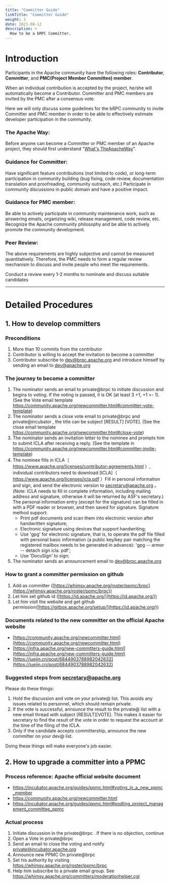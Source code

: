 ```yaml
---
title: "Committer Guide"
linkTitle: "Committer Guide"
weight: 3
date: 2021-08-12
description: >
  How to be a bRPC Committer.
---
```

# Introduction

Participants in the Apache community have the following roles: **Contributor**, **Committer**, and **PMC(Project Member Committee) member**.

When an individual contribution is accepted by the project, he/she will automatically become a Contributor.
Committer and PMC members are invited by the PMC after a consensus vote.

Here we will only discuss some guidelines for the bRPC community to invite Committer and PMC member in order to be able to effectively estimate developer participation in the community.

### The Apache Way:
Before anyone can become a Committer or PMC member of an Apache project, they should first understand "[What's TheApacheWay](https://apache.org/theapacheway/index.html)".

### Guidance for Committer:
Have significant feature contributions (not limited to code), or long-term participation in community building (bug fixing, code review, documentation translation and proofreading, community outreach, etc.)
Participate in community discussions in public domain and have a positive impact.
### Guidance for PMC member:
Be able to actively participate in community maintenance work, such as answering emails, organizing wiki, release management, code review, etc.
Recognize the Apache community philosophy and be able to actively promote the community development.
### Peer Review:
The above requirements are highly subjective and cannot be measured quantitatively. Therefore, the PMC needs to form a regular review mechanism to discuss and invite people who meet the requirements.

Conduct a review every 1-2 months to nominate and discuss suitable candidates

---

# Detailed Procedures

## 1. How to develop committers

### Preconditions

1. More than 10 commits from the contributor
2. Contributor is willing to accept the invitation to become a committer
3. Contributor subscribe to dev@brpc.apache.org and introduce himself by sending an email to dev@apache.org

### The journey to become a committer

1. The nominator sends an email to private@brpc to initiate discussion and begins to voting. If the voting is passed, it is OK (at least 3 +1, +1 >- 1). (See the Vote email template https://community.apache.org/newcommitter.html#committer-vote-template)
2. The nominator sends a close vote email to private@brpc and private@incubator , the title can be subject [RESULT] [VOTE]. (See the close email template https://community.apache.org/newcommitter.html#close-vote)
3. The nominator sends an invitation letter to the nominee and prompts him to submit ICLA after receiving a reply. (See the template in https://community.apache.org/newcommitter.html#committer-invite-template)
4. The nominee fills in ICLA（ https://www.apache.org/licenses/contributor-agreements.html ）, individual contributors need to download [ICLA]（ https://www.apache.org/licenses/icla.pdf ）Fill in personal information and sign, and send the electronic version to secretary@apache.org 。 (Note: ICLA needs to fill in complete information, including mailing address and signature, otherwise it will be returned by ASF's secretary.) The personal information entry (except for the signature) can be filled in with a PDF reader or browser, and then saved for signature. Signature method support:
   * Print pdf documents and scan them into electronic version after handwritten signature;
   * Electronic signature using devices that support handwriting;
   * Use 'gpg' for electronic signature, that is, to operate the pdf file filled with personal basic information (a public key/key pair matching the registered mailbox needs to be generated in advance): 'gpg -- armor -- detach sign icla. pdf';
   * Use 'DocuSign' to sign;
5. The nominator sends an announcement email to dev@brpc.apache.org

### How to grant a committer permission on github

1. Add as committer ([https://whimsy.apache.org/roster/ppmc/brpc](https://whimsy.apache.org/roster/ppmc/brpc))
2. Let him set github id  ([https://id.apache.org/](https://id.apache.org/))
3. Let him visit the website and get github permission([https://gitbox.apache.org/setup/](https://id.apache.org/))

### Documents related to the new committer on the official Apache website

* [https://community.apache.org/newcommitter.html](https://community.apache.org/newcommitter.html)
* [https://infra.apache.org/new-committers-guide.html](https://infra.apache.org/new-committers-guide.html)
* [https://juejin.cn/post/6844903788982042632](https://juejin.cn/post/6844903788982042632)

### Suggested steps from secretary@apache.org

Please do these things:
1. Hold the discussion and vote on your private@ list. This avoids any issues related to personnel, which should remain private.
2. If the vote is successful, announce the result to the private@ list with a new email thread with subject [RESULT][VOTE]. This makes it easier for secretary to find the result of the vote in order to request the account at the time of the filing of the ICLA.
3. Only if the candidate accepts committership, announce the new committer on your dev@ list.

Doing these things will make everyone's job easier.

## 2. How to upgrade a committer into a PPMC

### Process reference: Apache official website document

* https://incubator.apache.org/guides/ppmc.html#voting_in_a_new_ppmc_member
* https://community.apache.org/newcommitter.html
* https://incubator.apache.org/guides/ppmc.html#podling_project_management_committee_ppmc

### Actual process

1. Initiate discussion in the private@brpc . If there is no objection, continue
2. Open a Vote in private@brpc 
3. Send an email to close the voting and notify private@incubator.apache.org
4. Announce new PPMC On private@brpc 
5. Set his authority by visiting https://whimsy.apache.org/roster/ppmc/brpc
6. Help him subscribe to a private email group. See https://whimsy.apache.org/committers/moderationhelper.cgi